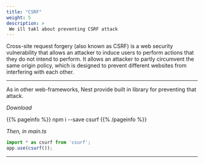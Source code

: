 ```yaml
---
title: "CSRF"
weight: 5
description: >
 We ill takl about preventing CSRF attack
---
```


Cross-site request forgery (also known as CSRF) is a web security vulnerability that allows an attacker to induce users to perform actions that they do not intend to perform. It allows an attacker to partly circumvent the same origin policy, which is designed to prevent different websites from interfering with each other.

---

As in other web-frameworks, Nest provide built in library for preventing that attack.

*Download*

{{% pageinfo %}}
npm i --save csurf
{{% /pageinfo %}}

*Then, in main.ts*

 ```js
import * as csurf from 'csurf';
app.use(csurf());
 ```

---
